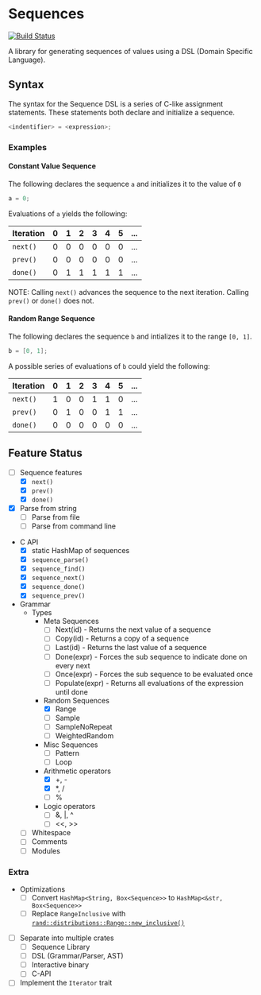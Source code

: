 # Sequences

[![Build Status](https://travis-ci.org/rfdonnelly/sequence-rs.svg?branch=master)](https://travis-ci.org/rfdonnelly/sequence-rs)

A library for generating sequences of values using a DSL (Domain Specific
Language).

## Syntax

The syntax for the Sequence DSL is a series of C-like assignment
statements.  These statements both declare and initialize a sequence.

```C
<indentifier> = <expression>;
```

### Examples

#### Constant Value Sequence

The following declares the sequence `a` and initializes it to the value of
`0`

```C
a = 0;
```

Evaluations of `a` yields the following:

| Iteration |  0  |  1  |  2  |  3  |  4  |  5  | ... |
| --------- | --- | --- | --- | --- | --- | --- | --- |
| `next()`  |  0  |  0  |  0  |  0  |  0  |  0  | ... |
| `prev()`  |  0  |  0  |  0  |  0  |  0  |  0  | ... |
| `done()`  |  0  |  1  |  1  |  1  |  1  |  1  | ... |

NOTE: Calling `next()` advances the sequence to the next iteration.  Calling
`prev()` or `done()` does not.

#### Random Range Sequence

The following declares the sequence `b` and intializes it to the range
`[0, 1]`.

```C
b = [0, 1];
```

A possible series of evaluations of `b` could yield the following:

| Iteration |  0  |  1  |  2  |  3  |  4  |  5  | ... |
| --------- | --- | --- | --- | --- | --- | --- | --- |
| `next()`  |  1  |  0  |  0  |  1  |  1  |  0  | ... |
| `prev()`  |  0  |  1  |  0  |  0  |  1  |  1  | ... |
| `done()`  |  0  |  0  |  0  |  0  |  0  |  0  | ... |

## Feature Status

* [ ] Sequence features
  * [x] `next()`
  * [x] `prev()`
  * [x] `done()`

* [x] Parse from string
  * [ ] Parse from file
  * [ ] Parse from command line

* C API
  * [x] static HashMap of sequences
  * [x] `sequence_parse()`
  * [x] `sequence_find()`
  * [x] `sequence_next()`
  * [x] `sequence_done()`
  * [x] `sequence_prev()`

* Grammar
  * Types
    * Meta Sequences
      * [ ] Next(id) - Returns the next value of a sequence
      * [ ] Copy(id) - Returns a copy of a sequence
      * [ ] Last(id) - Returns the last value of a sequence
      * [ ] Done(expr) - Forces the sub sequence to indicate done on every next
      * [ ] Once(expr) - Forces the sub sequence to be evaluated once
      * [ ] Populate(expr) - Returns all evaluations of the expression until done
    * Random Sequences
      * [x] Range
      * [ ] Sample
      * [ ] SampleNoRepeat
      * [ ] WeightedRandom
    * Misc Sequences
      * [ ] Pattern
      * [ ] Loop
    * Arithmetic operators
      * [x] +, -
      * [x] *, /
      * [ ] %
    * Logic operators
      * [ ] &, |, ^
      * [ ] <<, >>
  * [ ] Whitespace
  * [ ] Comments
  * [ ] Modules

### Extra

* Optimizations
  * [ ] Convert `HashMap<String, Box<Sequence>>` to `HashMap<&str, Box<Sequence>>`
  * [ ] Replace `RangeInclusive` with
    [`rand::distributions::Range::new_inclusive()`](https://github.com/rust-lang-nursery/rand/issues/188)
* [ ] Separate into multiple crates
  * [ ] Sequence Library
  * [ ] DSL (Grammar/Parser, AST)
  * [ ] Interactive binary
  * [ ] C-API
* [ ] Implement the `Iterator` trait
